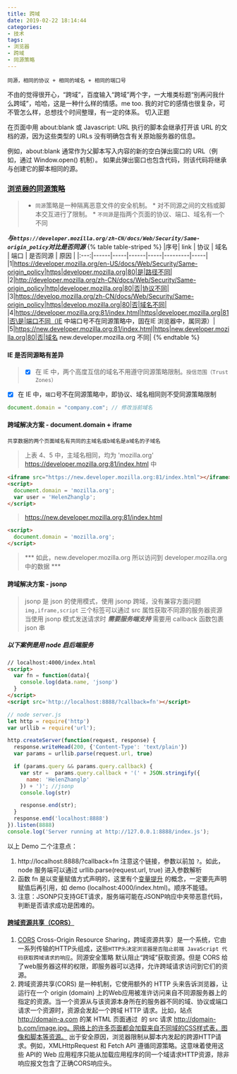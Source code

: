 ```yaml
---
title: 跨域
date: 2019-02-22 18:14:44
categories:
- 技术
tags:
- 浏览器
- 跨域
- 同源策略
---
```


`同源，相同的协议 + 相同的域名 + 相同的端口号`

不由的觉得很开心，“跨域”，百度输入“跨域”两个字，一大堆类标题“别再问我什么跨域”，哈哈，这是一种什么样的情感。me too.
我的对它的感情也很复杂，可不管怎么样，总想找个时间整理，有一定的体系。
切入正题

在页面中用 about:blank 或 Javascript: URL 执行的脚本会继承打开该 URL 的文档的源，因为这些类型的 URLs 没有明确包含有关原始服务器的信息。

例如，about:blank 通常作为父脚本写入内容的新的空白弹出窗口的 URL（例如，通过  Window.open()  机制）。 如果此弹出窗口也包含代码，则该代码将继承与创建它的脚本相同的源。

### [浏览器的同源策略](https://developer.mozilla.org/zh-CN/docs/Web/Security/Same-origin_policy)
> * `同源`策略是一种隔离恶意文件的安全机制。
  \* 对不同源之间的文档或脚本交互进行了限制。
  \* `不同源`是指两个页面的协议、端口、域名有一个不同

<!-- more -->

***与`https://developer.mozilla.org/zh-CN/docs/Web/Security/Same-origin_policy`对比是否同源***
{% table table-striped %}
|序号| link | 协议 | 域名 | 端口 | 是否同源 | 原因 |
|:---:|------|-----|------|-----|---------|-----|
|1|https://developer.mozilla.org/en-US/docs/Web/Security/Same-origin_policy|https|developer.mozilla.org|80|是|路径不同|
|2|http://developer.mozilla.org/zh-CN/docs/Web/Security/Same-origin_policy|http|developer.mozilla.org|80|否|协议不同|
|3|https://develop.mozilla.org/zh-CN/docs/Web/Security/Same-origin_policy|https|develop.mozilla.org|80|否|域名不同|
|4|https://developer.mozilla.org:81/index.html|https|developer.mozilla.org|81|否\是|端口不同（IE 中端口号不在同源策略中，固在IE 浏览器中，属同源）|
|5|https://new.developer.mozilla.org:81/index.html|https|new.developer.mozilla.org|80|否|域名 new.developer.mozilla.org 不同|
{% endtable %}

#### IE 是否同源略有差异
> - [x] 在 IE 中，两个高度互信的域名不用遵守同源策略限制。`授信范围（Trust Zones）`
- [x] 在 IE 中，`端口`号不在同源策略中，即协议、域名相同则不受同源策略限制

```Javascript
document.domain = "company.com"; // 修改当前域名
```

#### 跨域解决方案 - document.domain + iframe
`共享数据的两个页面域名有共同的主域名或b域名是a域名的子域名`
> 上表 4、5 中，主域名相同，均为 'mozilla.org'
  https://developer.mozilla.org:81/index.html 中
  ```html
  <iframe src="https://new.developer.mozilla.org:81/index.html"></iframe>
  <script>
    document.domain = 'mozilla.org';
    var user = 'HelenZhanglp';
  </script>
  ```
> https://new.developer.mozilla.org:81/index.html
  ```html
  <script>
    document.domain = 'mozilla.org';
  </script>
  ```
> *** 如此，new.developer.mozilla.org 所以访问到 developer.mozilla.org 中的数据 ***
#### 跨域解决方案 - jsonp
> jsonp 是 json 的使用模式，使用 jsonp 跨域，没有兼容方面问题
`img,iframe,script` 三个标签可以通过 src 属性获取不同源的服务器资源
当使用 jsonp 模式发送请求时 ***需要服务端支持*** 需要用 callback 函数包裹 json 串

##### 以下案例是用 node 启后端服务
```html
// localhost:4000/index.html
<script>
  var fn = function(data){
    console.log(data.name, 'jsonp')
  }
</script>
<script src='http://localhost:8888/?callback=fn'></script>
```
```javascript
// node server.js
let http = require('http')
var urllib = require('url');

http.createServer(function(request, response) {
  response.writeHead(200, {'Content-Type': 'text/plain'})
  var params = urllib.parse(request.url, true)

  if (params.query && params.query.callback) {
    var str =  params.query.callback + '(' + JSON.stringify({
      name: 'HelenZhanglp'
    }) + ')'; //jsonp
    console.log(str)

    response.end(str);
  }
  response.end('localhost:8888')
}).listen(8888)
console.log('Server running at http://127.0.0.1:8888/index.js');
```

以上 Demo 二个注意点：
1. http://localhost:8888/?callback=fn 注意这个链接，参数以前加 `?`。如此，node 服务端可以通过 urllib.parse(request.url, true) 进入参数解析
2. 函数 fn 是以变量赋值方式声明的，这里有个[变量提升]() 的概念，一定要先声明赋值后再引用，如 demo (localhost:4000/index.html)。顺序不能错。
3. 注意：JSONP只支持GET请求，服务端可能在JSONP响应中夹带恶意代码，判断是否请求成功是困难的。

#### [跨域资源共享（CORS）](https://developer.mozilla.org/zh-CN/docs/Web/HTTP/Access_control_CORS)
  1.  [CORS](https://developer.mozilla.org/zh-CN/docs/Glossary/CORS) Cross-Origin Resource Sharing，跨域资源共享）是一个系统，它由一系列传输的HTTP头组成，这些`HTTP头决定浏览器是否阻止前端 JavaScript 代码获取跨域请求的响应`。同源安全策略 默认阻止“跨域”获取资源。但是 CORS 给了web服务器这样的权限，即服务器可以选择，允许跨域请求访问到它们的资源。
  2.  跨域资源共享(CORS) 是一种机制，它使用额外的 HTTP 头来告诉浏览器，让运行在一个 origin (domain) 上的Web应用被准许访问来自不同源服务器上的指定的资源。当一个资源从与该资源本身所在的服务器不同的域、协议或端口请求一个资源时，资源会发起一个跨域 HTTP 请求。比如，站点 http://domain-a.com 的某 HTML 页面通过 <img> 的 src 请求 http://domain-b.com/image.jpg。网络上的许多页面都会加载来自不同域的CSS样式表，图像和脚本等资源。
  出于安全原因，浏览器限制从脚本内发起的跨源HTTP请求。例如，XMLHttpRequest 和 Fetch API 遵循同源策略。这意味着使用这些 API的 Web 应用程序只能从加载应用程序的同一个域请求HTTP资源，除非响应报文包含了正确CORS响应头。
